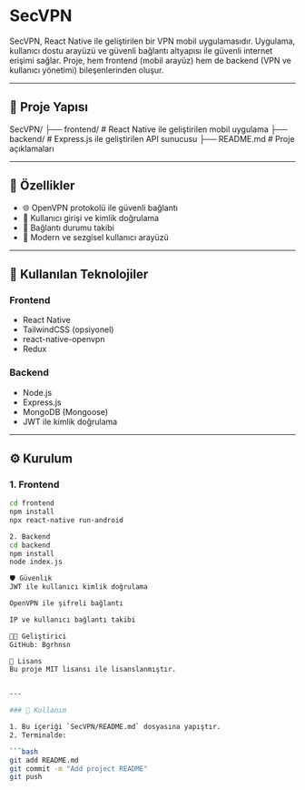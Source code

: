 # SecVPN

SecVPN, React Native ile geliştirilen bir VPN mobil uygulamasıdır. Uygulama, kullanıcı dostu arayüzü ve güvenli bağlantı altyapısı ile güvenli internet erişimi sağlar. Proje, hem frontend (mobil arayüz) hem de backend (VPN ve kullanıcı yönetimi) bileşenlerinden oluşur.

---

## 📁 Proje Yapısı

SecVPN/
├── frontend/ # React Native ile geliştirilen mobil uygulama
├── backend/ # Express.js ile geliştirilen API sunucusu
├── README.md # Proje açıklamaları


---

## 🚀 Özellikler

- 🌐 OpenVPN protokolü ile güvenli bağlantı
- 🔐 Kullanıcı girişi ve kimlik doğrulama
- 📶 Bağlantı durumu takibi
- 🎨 Modern ve sezgisel kullanıcı arayüzü

---

## 🧱 Kullanılan Teknolojiler

### Frontend
- React Native
- TailwindCSS (opsiyonel)
- react-native-openvpn
- Redux

### Backend
- Node.js
- Express.js
- MongoDB (Mongoose)
- JWT ile kimlik doğrulama

---

## ⚙️ Kurulum

### 1. Frontend

```bash
cd frontend
npm install
npx react-native run-android

2. Backend
cd backend
npm install
node index.js

🛡️ Güvenlik
JWT ile kullanıcı kimlik doğrulama

OpenVPN ile şifreli bağlantı

IP ve kullanıcı bağlantı takibi

🧑‍💻 Geliştirici
GitHub: Bgrhnsn

📄 Lisans
Bu proje MIT lisansı ile lisanslanmıştır.


---

### 🔧 Kullanım

1. Bu içeriği `SecVPN/README.md` dosyasına yapıştır.
2. Terminalde:

```bash
git add README.md
git commit -m "Add project README"
git push

